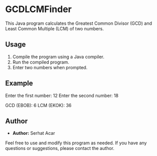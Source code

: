 # GCDLCMFinder

This Java program calculates the Greatest Common Divisor (GCD) and Least Common Multiple (LCM) of two numbers.

## Usage

1. Compile the program using a Java compiler.
2. Run the compiled program.
3. Enter two numbers when prompted.

## Example

Enter the first number: 12
Enter the second number: 18

GCD (EBOB): 6
LCM (EKOK): 36

## Author

- **Author:** Serhat Acar

Feel free to use and modify this program as needed. If you have any questions or suggestions, please contact the author.
